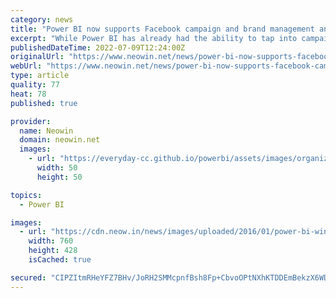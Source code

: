 ```yaml
---
category: news
title: "Power BI now supports Facebook campaign and brand management analytics"
excerpt: "While Power BI has already had the ability to tap into campaign and brand management analytics for Twitter, solution templates providing similar capabilities for Facebook have been somewhat lacking."
publishedDateTime: 2022-07-09T12:24:00Z
originalUrl: "https://www.neowin.net/news/power-bi-now-supports-facebook-campaign-and-brand-management-analytics/"
webUrl: "https://www.neowin.net/news/power-bi-now-supports-facebook-campaign-and-brand-management-analytics/"
type: article
quality: 77
heat: 78
published: true

provider:
  name: Neowin
  domain: neowin.net
  images:
    - url: "https://everyday-cc.github.io/powerbi/assets/images/organizations/neowin.net-50x50.jpg"
      width: 50
      height: 50

topics:
  - Power BI

images:
  - url: "https://cdn.neow.in/news/images/uploaded/2016/01/power-bi-windows-10_story.jpg"
    width: 760
    height: 428
    isCached: true

secured: "CIPZItmRHeYFZ7BHv/JoRH2SMMcpnfBsh8Fp+CbvoOPtNXhKTDDEmBekzX6WDtGobuinCgBgvZRK+KI8gMn3T3iZWDk8nQofSFx4XJf+s8tJK+dOf7dqz7g1zTyRnUphehiO+FgIfU+VM9PbYByK9mfUBE/Paw9azDONO6xyXGTdG/kfd/UXRXWpBAP1zB5P/K4FK10YLr2+RgohDr/bikI8DmV2Ffn4pnxaFpIT2Lo2YSXjY6PwNpKRBquHaBCHdZzPLPzlAvUjjoRyV8DFQ1S0LvowEecBUSNNgqxSUA85qKwCi+ZBVLJh/IHISVORGZp1TiyXXWVGrqWkrGOFk/2tN0qiueX/qccP9jK2JBs=;/V6KYGi649CAupZZpQj+XA=="
---
```


